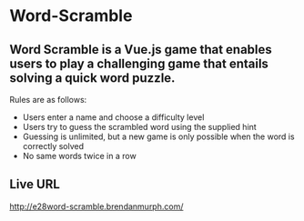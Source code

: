 # Word-Scramble
## Word Scramble is a Vue.js game that enables users to play a challenging game that entails solving a quick word puzzle.
Rules are as follows:
* Users enter a name and choose a difficulty level
* Users try to guess the scrambled word using the supplied hint
* Guessing is unlimited, but a new game is only possible when the word is correctly solved
* No same words twice in a row

## Live URL
http://e28word-scramble.brendanmurph.com/ 
